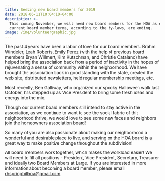 ```yaml
---
title: Seeking new board members for 2019
date: 2018-06-11T10:04:10-04:00
description: >-
  This coming November, we will need new board members for the HOA as our
  current board member terms, according to the by-laws, are ending.
image: /img/volunteergraphic.jpg
---
```

The past 4 years have been a labor of love for our board members. Brahm Windeler, Leah Roberts, Emily Perez (with the help of previous board members Bryan Willmert, Kim Kutschman, and Christie Catalano) have helped bring the association back from a period of inactivity in the hopes of rejuvenating a sense of community within the neighborhood. We have brought the association back in good standing with the state, created the web site, distributed newsletters, held regular membership meetings, etc.

Most recently, Ben Galliway, who organized our spooky Halloween walk last October, has stepped up as Vice President to bring some fresh ideas and energy into the mix.

Though our current board members still intend to stay active in the association, as we continue to want to see the social fabric of this neighborhood thrive, we would love to see some new faces and neighbors join the homeowners association board!

So many of you are also passionate about making our neighborhood a wonderful and desirable place to live, and serving on the HOA board is a great way to make positive change throughout the subdivision!

All board members work together, which makes the workload easier! We will need to fill all positions - President, Vice President, Secretary, Treasurer and ideally two Board Members at Large. If you are interested in more information about becoming a board member, please email rhspringhillhoa@gmail.com.
